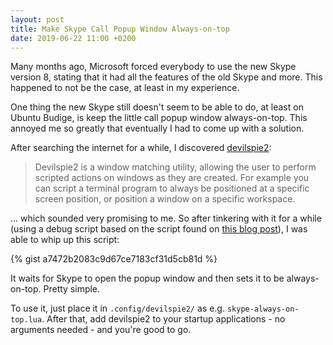 ```yaml
---
layout: post
title: Make Skype Call Popup Window Always-on-top
date: 2019-06-22 11:00 +0200
---
```


Many months ago, Microsoft forced everybody to use the new Skype version 8, stating that it had all the features of the old Skype and more. This happened to not be the case, at least in my experience.

One thing the new Skype still doesn't seem to be able to do, at least on Ubuntu Budige, is keep the little call popup window always-on-top. This annoyed me so greatly that eventually I had to come up with a solution.

<!-- more -->

After searching the internet for a while, I discovered [devilspie2](https://www.nongnu.org/devilspie2/):

> Devilspie2 is a window matching utility, allowing the user to perform scripted actions on windows as they are created. For example you can script a terminal program to always be positioned at a specific screen position, or position a window on a specific workspace.

... which sounded very promising to me. So after tinkering with it for a while (using a debug script based on the script found on [this blog post](https://www.justingedge.com/linux/devilspie2-automatic-window-placement/)), I was able to whip up this script:

{% gist a7472b2083c9d67ce7183cf31d5cb81d %}

It waits for Skype to open the popup window and then sets it to be always-on-top. Pretty simple.

To use it, just place it in `.config/devilspie2/` as e.g. `skype-always-on-top.lua`. After that, add devilspie2 to your startup applications - no arguments needed - and you're good to go.